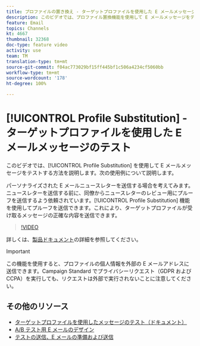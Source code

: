 ```yaml
---
title: プロファイルの置き換え - ターゲットプロファイルを使用した E メールメッセージのテスト
description: このビデオでは、プロファイル置換機能を使用して E メールメッセージをテストする方法を説明します。
feature: Email
topics: Channels
kt: 4667
thumbnail: 32368
doc-type: feature video
activity: use
team: TM
translation-type: tm+mt
source-git-commit: f04ac773029bf15ff445bf1c506a4234cf5060bb
workflow-type: tm+mt
source-wordcount: '178'
ht-degree: 100%

---
```



# [!UICONTROL Profile Substitution] - ターゲットプロファイルを使用した E メールメッセージのテスト

このビデオでは、[!UICONTROL Profile Substitution] を使用して E メールメッセージをテストする方法を説明します。次の使用例について説明します。

パーソナライズされた E メールニュースレターを送信する場合を考えてみます。ニュースレターを送信する前に、同僚からニュースレターのレビュー用にプルーフを送信するよう依頼されています。[!UICONTROL Profile Substitution] 機能を使用してプルーフを送信できます。これにより、ターゲットプロファイルが受け取るメッセージの正確な内容を送信できます。

>[!VIDEO](https://video.tv.adobe.com/v/32368?quality=12)

詳しくは、[製品ドキュメント](https://docs.adobe.com/content/help/ja-JP/campaign-standard/using/testing-and-sending/preparing-and-testing-messages/testing-messages-using-target.translate.html)の詳細を参照してください。

>[!IMPORTANT]
>
>この機能を使用すると、プロファイルの個人情報を外部の E メールアドレスに送信できます。Campaign Standard でプライバシーリクエスト（GDPR および CCPA）を実行しても、リクエストは外部で実行されないことに注意してください。

## その他のリソース

* [ターゲットプロファイルを使用したメッセージのテスト（ドキュメント）](https://docs.adobe.com/content/help/ja-JP/campaign-standard/using/testing-and-sending/preparing-and-testing-messages/testing-messages-using-target.translate.html)
* [A/B テスト用 E メールのデザイン](/help/communication-channels/email/a-b-testing.md)
* [テストの送信、E メールの準備および送信](/help/communication-channels/email/sending-test-preparing-sending-email.md)
